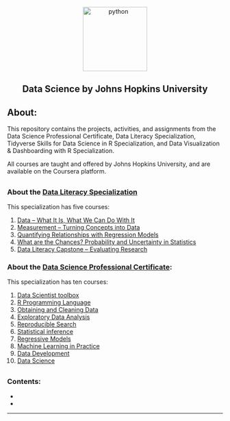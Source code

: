 <p align="center">
  <a href="https://github.com/marcoshsq/JHUDataScience">
    <img src="https://github.com/marcoshsq/JHUDataScience/blob/main/data-science-icon.png" alt="python" width="150" height="">
  </a>
</p>
  <h2 align="center">Data Science by Johns Hopkins University</h2>
</div>

## About:

This repository contains the projects, activities, and assignments from the Data Science Professional Certificate, Data Literacy Specialization, Tidyverse Skills for Data Science in R Specialization, and Data Visualization & Dashboarding with R Specialization.

All courses are taught and offered by Johns Hopkins University, and are available on the Coursera platform.

##

### About the [Data Literacy Specialization](https://www.coursera.org/specializations/data-literacy)

This specialization has five courses:

1. [Data – What It Is, What We Can Do With It](https://www.coursera.org/learn/data-what-it-is-what-can-we-do-with-it?specialization=data-literacy)
2. [Measurement – Turning Concepts into Data](https://www.coursera.org/learn/measurement-turning-concepts-data?specialization=data-literacy)
3. [Quantifying Relationships with Regression Models](https://www.coursera.org/learn/quantifying-relationships-regression-models?specialization=data-literacy)
4. [What are the Chances? Probability and Uncertainty in Statistics](https://www.coursera.org/learn/chances-probability-uncertainty-statistics?specialization=data-literacy)
5. [Data Literacy Capstone – Evaluating Research](https://www.coursera.org/learn/data-literacy-capstone-evaluating-research?specialization=data-literacy)

### About the [Data Science Professional Certificate](https://www.coursera.org/specializations/jhu-data-science):

This specialization has ten courses:

1. [Data Scientist toolbox](https://www.coursera.org/learn/data-scientists-tools?specialization=jhu-data-science)
2. [R Programming Language](https://www.coursera.org/learn/r-programming?specialization=jhu-data-science)
3. [Obtaining and Cleaning Data](https://www.coursera.org/learn/data-cleaning?specialization=jhu-data-science)
4. [Exploratory Data Analysis](https://www.coursera.org/learn/exploratory-data-analysis?specialization=jhu-data-science)
5. [Reproducible Search](https://www.coursera.org/learn/reproducible-research?specialization=jhu-data-science)
6. [Statistical inference](https://www.coursera.org/learn/statistical-inference?specialization=jhu-data-science)
7. [Regressive Models](https://www.coursera.org/learn/regression-models?specialization=jhu-data-science)
8. [Machine Learning in Practice](https://www.coursera.org/learn/practical-machine-learning?specialization=jhu-data-science)
9. [Data Development](https://www.coursera.org/learn/data-products?specialization=jhu-data-science)
10. [Data Science](https://www.coursera.org/learn/data-science-project?specialization=jhu-data-science)

##

<h3>Contents:</h3>

- []()
- []()

---
